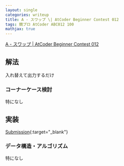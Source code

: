 ```yaml
---
layout: single
categories: writeup
title: A - スワップ \| AtCoder Beginner Contest 012
tags: 競プロ AtCoder ABC012 100
mathjax: true
---
```


[A - スワップ \| AtCoder Beginner Contest 012](https://beta.atcoder.jp/contests/abc012/tasks/abc012_1)

## 解法
入れ替えて出力するだけ
### コーナーケース検討
特になし
## 実装
[Submission](https://abc104.contest.atcoder.jp/submissions/2977590){:target="_blank"}

### データ構造・アルゴリズム
特になし